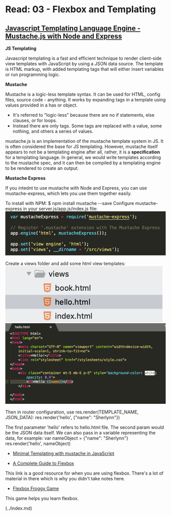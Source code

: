 # Read: 03 - Flexbox and Templating

## [Javascript Templating Language Engine - Mustache.js with Node and Express](https://medium.com/@1sherlynn/javascript-templating-language-and-engine-mustache-js-with-node-and-express-f4c2530e73b2)

**JS Templating**

Javascript templating is a fast and efficient technique to render client-side view templates with JavaScript by using a JSON data source. The template is HTML markup, with added templating tags that will either insert variables or run programming logic. 

**Mustache**

Mustache is a logic-less template syntax. It can be used for HTML, config files, source code - anything. It works by expanding tags in a template using values provided in a has or object.
- It's referred to "logic-less" because there are no if statements, else clauses, or for loops. 
- Instead there are only tags. Some tags are replaced with a value, some nothing, and others a series of values. 

mustache.js is an implementation of the mustache template system in JS. It is often considered the base for JS templating. 
However, mustache itself appears to not be a templating engine after all, rather, it is a **specification** for a templating language. 
In general, we would write templates according to the mustache spec, and it can then be compiled by a templating engine to be rendered to create an output.

**Mustache Express**

If you intednt to use mustache with Node and Express, you can use mustache-express, which lets you use them together easily.

To install with NPM:
$ npm install mustache --save
Configure mustache-express in your server.js/app.js/index.js file:
![Mustache](img-class03/mustache-config.png)

Create a views folder and add some html view templates:
![Mustache view template example files](img-class03/views-example.png)
![Mustache view templates markup](img-class03/mustache-view-templates.png)

Then in router configuration, use res.render(TEMPLATE_NAME, JSON_DATA):
res.render('hello', {"name": "Sherlynn"})

The first parameter 'hello' refers to hello.html file. The second param would be the JSON data itself. We can also pass in a variable representing the data, for example:
var nameObject = {"name": "Sherlynn"}
res.render('hello', nameObject)

- [Minimal Templating with mustache in JavaScript](https://github.com/janl/mustache.js)

- [A Complete Guide to Flexbox](https://css-tricks.com/snippets/css/a-guide-to-flexbox/)

This link is a good resource for when you are using flexbox. There's a lot of material in there which is why you didn't take notes here. 

- [Flexbox Froggy Game](https://flexboxfroggy.com/)

This game helps you learn flexbox.

 (../index.md)